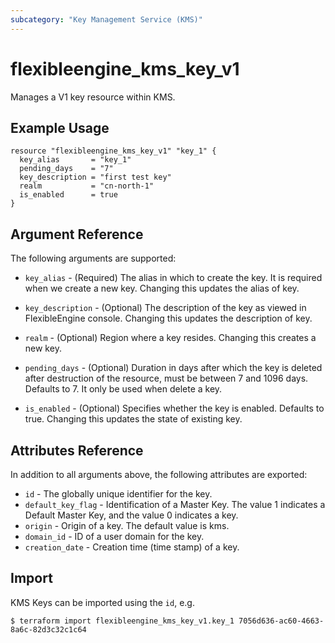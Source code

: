 ```yaml
---
subcategory: "Key Management Service (KMS)"
---
```


# flexibleengine\_kms\_key_v1

Manages a V1 key resource within KMS.

## Example Usage

```hcl
resource "flexibleengine_kms_key_v1" "key_1" {
  key_alias       = "key_1"
  pending_days    = "7"
  key_description = "first test key"
  realm           = "cn-north-1"
  is_enabled      = true
}
```

## Argument Reference

The following arguments are supported:

* `key_alias` - (Required) The alias in which to create the key. It is required when
    we create a new key. Changing this updates the alias of key.

* `key_description` - (Optional) The description of the key as viewed in FlexibleEngine console.
    Changing this updates the description of key.

* `realm` - (Optional) Region where a key resides. Changing this creates a new key.

* `pending_days` - (Optional) Duration in days after which the key is deleted
    after destruction of the resource, must be between 7 and 1096 days. Defaults to 7.
    It only be used when delete a key.

* `is_enabled` - (Optional) Specifies whether the key is enabled. Defaults to true.
    Changing this updates the state of existing key.


## Attributes Reference

In addition to all arguments above, the following attributes are exported:

* `id` - The globally unique identifier for the key.
* `default_key_flag` - Identification of a Master Key. The value 1 indicates a Default
    Master Key, and the value 0 indicates a key.
* `origin` - Origin of a key. The default value is kms.
* `domain_id` - ID of a user domain for the key.
* `creation_date` - Creation time (time stamp) of a key.


## Import

KMS Keys can be imported using the `id`, e.g.

```
$ terraform import flexibleengine_kms_key_v1.key_1 7056d636-ac60-4663-8a6c-82d3c32c1c64
```

